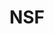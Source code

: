 ---
name: Emilda Rivers
department: National Science Foundation
sub-department: National Center for Science and Engineering Statistics^*
title: NSF
---